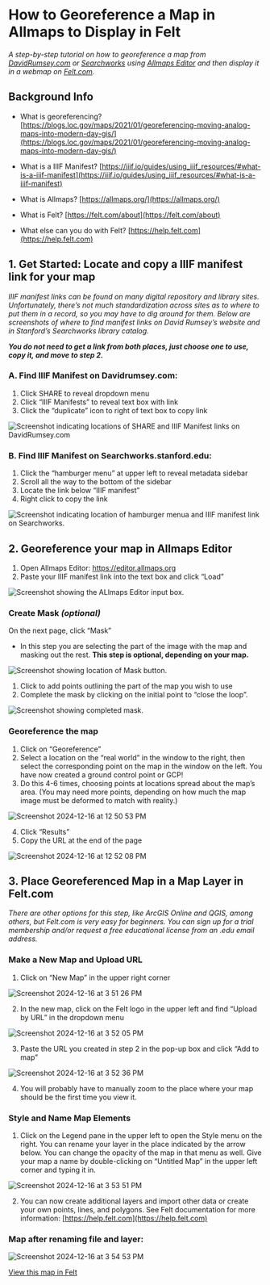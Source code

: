 # How to Georeference a Map in Allmaps to Display in Felt
*A step-by-step tutorial on how to georeference a map from [DavidRumsey.com](davidrumsey.com) or [Searchworks](https://searchworks.stanford.edu/) using [Allmaps Editor](https://editor.allmaps.org/) and then display it in a webmap on [Felt.com](felt.com).*
<!--more-->
## Background Info

- What is georeferencing?
[https://blogs.loc.gov/maps/2021/01/georeferencing-moving-analog-maps-into-modern-day-gis/](https://blogs.loc.gov/maps/2021/01/georeferencing-moving-analog-maps-into-modern-day-gis/)

- What is a IIIF Manifest?
[https://iiif.io/guides/using_iiif_resources/#what-is-a-iiif-manifest](https://iiif.io/guides/using_iiif_resources/#what-is-a-iiif-manifest)

- What is Allmaps?
[https://allmaps.org/](https://allmaps.org/)

- What is Felt? 
[https://felt.com/about](https://felt.com/about)

- What else can you do with Felt? 
[https://help.felt.com](https://help.felt.com)


## 1.  Get Started: Locate and copy a IIIF manifest link for your map

*IIIF manifest links can be found on many digital repository and library sites. Unfortunately, there’s not much standardization across sites as to where to put them in a record, so you may have to dig around for them. Below are screenshots of where to find manifest links on David Rumsey’s website and in Stanford’s Searchworks library catalog.*

***You do not need to get a link from both places, just choose one to use, copy it, and move to step 2.***

### A. Find IIIF Manifest on Davidrumsey.com:

1. Click SHARE to reveal dropdown menu
2. Click “IIIF Manifests” to reveal text box with link
3. Click the “duplicate” icon to right of text box to copy link 

![Screenshot indicating locations of SHARE and IIIF Manifest links on DavidRumsey.com](https://github.com/user-attachments/assets/4776a598-9147-4e2c-ae88-5ece091f0f75)

### B. Find IIIF Manifest on Searchworks.stanford.edu:

1. Click the “hamburger menu” at upper left to reveal metadata sidebar 
2. Scroll all the way to the bottom of the sidebar
3. Locate the link below “IIIF manifest”
4. Right click to copy the link

![Screenshot indicating location of hamburger menua and IIIF manifest link on Searchworks.](https://github.com/user-attachments/assets/b6132485-2b8f-481b-ac02-ca27ae9c0385)

## 2.  Georeference your map in Allmaps Editor

1. Open Allmaps Editor: https://editor.allmaps.org
2. Paste your IIIF manifest link into the text box and click “Load”

![Screenshot showing the ALlmaps Editor input box.](https://github.com/user-attachments/assets/2dcc5286-2423-49b1-8332-4f8d3ac9b168)

### Create Mask *(optional)*

On the next page, click “Mask”

 - In this step you are selecting the part of the image with the map and masking out the rest. **This step is optional, depending on your map.**

![Screenshot showing location of Mask button.](https://github.com/user-attachments/assets/30f04b3c-7634-45b9-b4bc-21527181001c)

1. Click to add points outlining the part of the map you wish to use
2. Complete the mask by clicking on the initial point to “close the loop”. 

![Screenshot showing completed mask.](https://github.com/user-attachments/assets/fdc5f526-8054-41c8-9a2f-88f29c779091)

### Georeference the map

1. Click on “Georeference”
2. Select a location on the “real world” in the window to the right, then select the corresponding point on the map in the window on the left. You have now created a ground control point or GCP! 
3. Do this 4-6 times, choosing points at locations spread about the map’s area. (You may need more points, depending on how much the map image must be deformed to match with reality.)
   
![Screenshot 2024-12-16 at 12 50 53 PM](https://github.com/user-attachments/assets/6e2c12c5-74ac-43d0-8fb0-72e7887ea3ba)

4. Click “Results”
5. Copy the URL at the end of the page

![Screenshot 2024-12-16 at 12 52 08 PM](https://github.com/user-attachments/assets/049b419a-d844-4a5a-8122-d582ff292ea4)

## 3.  Place Georeferenced Map in a Map Layer in Felt.com 

*There are other options for this step, like ArcGIS Online and QGIS, among others, but Felt.com is very easy for beginners. You can sign up for a trial membership and/or request a free educational license from an .edu email address.*

### Make a New Map and Upload URL

1. Click on “New Map” in the upper right corner
   
![Screenshot 2024-12-16 at 3 51 26 PM](https://github.com/user-attachments/assets/f6715fae-6ba8-4b74-b6c9-ec20aa8074a9)

2. In the new map, click on the Felt logo in the upper left and find “Upload by URL” in the dropdown menu

![Screenshot 2024-12-16 at 3 52 05 PM](https://github.com/user-attachments/assets/04af5969-c58d-4911-aaa5-7c2e9794ac87)

3. Paste the URL you created in step 2 in the pop-up box and click “Add to map”

![Screenshot 2024-12-16 at 3 52 36 PM](https://github.com/user-attachments/assets/c9f74e1e-81ca-45f5-bf9e-133736f23a30)

4. You will probably have to manually zoom to the place where your map should be the first time you view it.

### Style and Name Map Elements

1. Click on the Legend pane in the upper left to open the Style menu on the right. You can rename your layer in the place indicated by the arrow below. You can change the opacity of the map in that menu as well. Give your map a name by double-clicking on “Untitled Map” in the upper left corner and typing it in.

![Screenshot 2024-12-16 at 3 53 51 PM](https://github.com/user-attachments/assets/18619cb5-4f42-4bc9-9fb4-59e1ec9ba2c5)

2. You can now create additional layers and import other data or create your own points, lines, and polygons. See Felt documentation for more information: [https://help.felt.com](https://help.felt.com)

### Map after renaming file and layer:

![Screenshot 2024-12-16 at 3 54 53 PM](https://github.com/user-attachments/assets/a8e41ffa-49ff-4201-a67f-2f80824ab229)


[View this map in Felt](https://felt.com/map/San-Antonio-Heights-rvyY9CjDYTiC7CzFzS10EiA?loc=34.155614,-117.655922,15.48z&share=1) 







